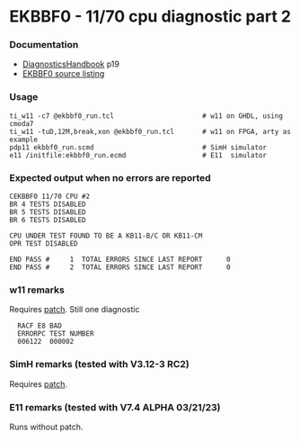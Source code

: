 # EKBBF0 - 11/70 cpu diagnostic part 2

### Documentation
- [DiagnosticsHandbook](http://www.bitsavers.org/pdf/dec/pdp11/xxdp/PDP11_DiagnosticHandbook_1988.pdf) p19
- [EKBBF0 source listing](http://www.bitsavers.org/pdf/dec/pdp11/microfiche/Diagnostic_Program_Listings/Listings/CEKBBF0__PDP11-70__11-70_CPU_2__AH-7968F-MC__SEP_1980_bw.pdf)

### Usage
```
ti_w11 -c7 @ekbbf0_run.tcl                      # w11 on GHDL, using cmoda7
ti_w11 -tuD,12M,break,xon @ekbbf0_run.tcl       # w11 on FPGA, arty as example
pdp11 ekbbf0_run.scmd                           # SimH simulator
e11 /initfile:ekbbf0_run.ecmd                   # E11  simulator
```

### Expected output when no errors are reported
```
CEKBBF0 11/70 CPU #2
BR 4 TESTS DISABLED
BR 5 TESTS DISABLED
BR 6 TESTS DISABLED

CPU UNDER TEST FOUND TO BE A KB11-B/C OR KB11-CM                
OPR TEST DISABLED

END PASS #     1  TOTAL ERRORS SINCE LAST REPORT      0
END PASS #     2  TOTAL ERRORS SINCE LAST REPORT      0
```

### w11 remarks
Requires [patch](ekbbf0_patch_w11a.tcl). Still one diagnostic
```
  RACF E8 BAD
  ERRORPC TEST NUMBER
  006122  000002
```

### SimH remarks (tested with V3.12-3 RC2)
Requires [patch](ekbbf0_patch_1170.scmd).

### E11 remarks (tested with V7.4 ALPHA 03/21/23)
Runs without patch.
